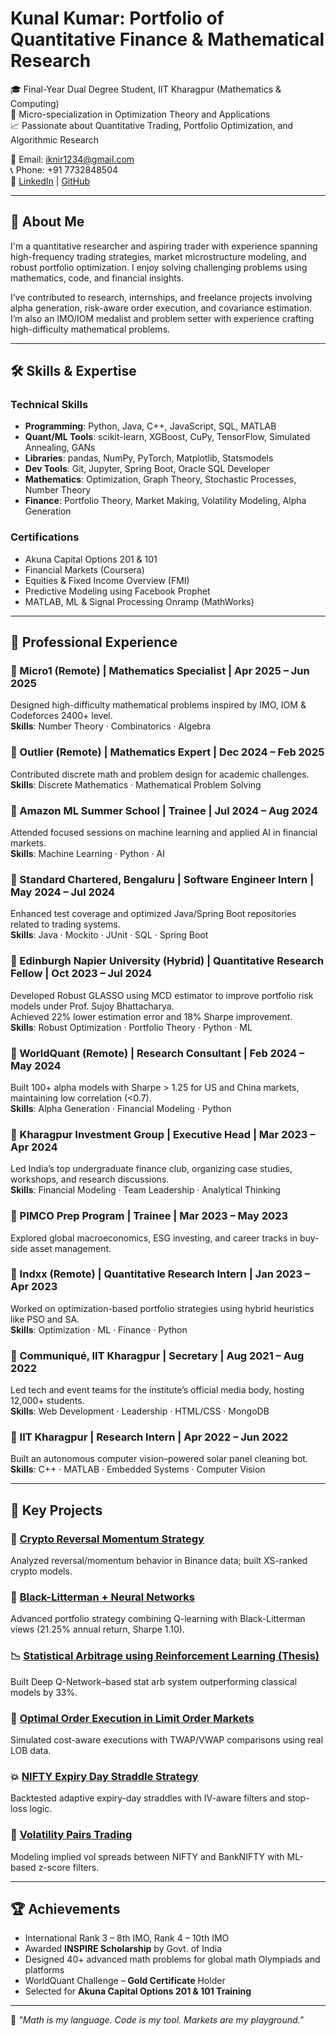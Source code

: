 # Kunal Kumar: Portfolio of Quantitative Finance & Mathematical Research

🎓 Final-Year Dual Degree Student, IIT Kharagpur (Mathematics & Computing)  
📌 Micro-specialization in Optimization Theory and Applications  
📈 Passionate about Quantitative Trading, Portfolio Optimization, and Algorithmic Research

📧 Email: iknir1234@gmail.com  
📞 Phone: +91 7732848504  
🔗 [LinkedIn](https://www.linkedin.com/in/kunal-kumar-9aa708200) | [GitHub](https://github.com/kunal14901)

---

## 🧠 About Me

I'm a quantitative researcher and aspiring trader with experience spanning high-frequency trading strategies, market microstructure modeling, and robust portfolio optimization. I enjoy solving challenging problems using mathematics, code, and financial insights.

I’ve contributed to research, internships, and freelance projects involving alpha generation, risk-aware order execution, and covariance estimation. I’m also an IMO/IOM medalist and problem setter with experience crafting high-difficulty mathematical problems.

---

## 🛠 Skills & Expertise

### Technical Skills

- **Programming**: Python, Java, C++, JavaScript, SQL, MATLAB  
- **Quant/ML Tools**: scikit-learn, XGBoost, CuPy, TensorFlow, Simulated Annealing, GANs  
- **Libraries**: pandas, NumPy, PyTorch, Matplotlib, Statsmodels  
- **Dev Tools**: Git, Jupyter, Spring Boot, Oracle SQL Developer  
- **Mathematics**: Optimization, Graph Theory, Stochastic Processes, Number Theory  
- **Finance**: Portfolio Theory, Market Making, Volatility Modeling, Alpha Generation

### Certifications

- Akuna Capital Options 201 & 101  
- Financial Markets (Coursera)  
- Equities & Fixed Income Overview (FMI)  
- Predictive Modeling using Facebook Prophet  
- MATLAB, ML & Signal Processing Onramp (MathWorks)

---

## 💼 Professional Experience

### 📌 Micro1 (Remote) | Mathematics Specialist | Apr 2025 – Jun 2025  
Designed high-difficulty mathematical problems inspired by IMO, IOM & Codeforces 2400+ level.  
**Skills**: Number Theory · Combinatorics · Algebra

### 📌 Outlier (Remote) | Mathematics Expert | Dec 2024 – Feb 2025  
Contributed discrete math and problem design for academic challenges.  
**Skills**: Discrete Mathematics · Mathematical Problem Solving

### 📌 Amazon ML Summer School | Trainee | Jul 2024 – Aug 2024  
Attended focused sessions on machine learning and applied AI in financial markets.  
**Skills**: Machine Learning · Python · AI

### 📌 Standard Chartered, Bengaluru | Software Engineer Intern | May 2024 – Jul 2024  
Enhanced test coverage and optimized Java/Spring Boot repositories related to trading systems.  
**Skills**: Java · Mockito · JUnit · SQL · Spring Boot

### 📌 Edinburgh Napier University (Hybrid) | Quantitative Research Fellow | Oct 2023 – Jul 2024  
Developed Robust GLASSO using MCD estimator to improve portfolio risk models under Prof. Sujoy Bhattacharya.  
Achieved 22% lower estimation error and 18% Sharpe improvement.  
**Skills**: Robust Optimization · Portfolio Theory · Python · ML

### 📌 WorldQuant (Remote) | Research Consultant | Feb 2024 – May 2024  
Built 100+ alpha models with Sharpe > 1.25 for US and China markets, maintaining low correlation (<0.7).  
**Skills**: Alpha Generation · Financial Modeling · Python

### 📌 Kharagpur Investment Group | Executive Head | Mar 2023 – Apr 2024  
Led India’s top undergraduate finance club, organizing case studies, workshops, and research discussions.  
**Skills**: Financial Modeling · Team Leadership · Analytical Thinking

### 📌 PIMCO Prep Program | Trainee | Mar 2023 – May 2023  
Explored global macroeconomics, ESG investing, and career tracks in buy-side asset management.

### 📌 Indxx (Remote) | Quantitative Research Intern | Jan 2023 – Apr 2023  
Worked on optimization-based portfolio strategies using hybrid heuristics like PSO and SA.  
**Skills**: Optimization · ML · Finance · Python

### 📌 Communiqué, IIT Kharagpur | Secretary | Aug 2021 – Aug 2022  
Led tech and event teams for the institute’s official media body, hosting 12,000+ students.  
**Skills**: Web Development · Leadership · HTML/CSS · MongoDB

### 📌 IIT Kharagpur | Research Intern | Apr 2022 – Jun 2022  
Built an autonomous computer vision–powered solar panel cleaning bot.  
**Skills**: C++ · MATLAB · Embedded Systems · Computer Vision

---

## 📂 Key Projects

### 🔁 [Crypto Reversal Momentum Strategy](https://github.com/kunal14901/crypto-reversal-momentum-analysis)  
Analyzed reversal/momentum behavior in Binance data; built XS-ranked crypto models.

### 🧠 [Black-Litterman + Neural Networks](https://github.com/kunal14901/kunal14901-black-litterman-neural-network)  
Advanced portfolio strategy combining Q-learning with Black-Litterman views (21.25% annual return, Sharpe 1.10).

### 📉 [Statistical Arbitrage using Reinforcement Learning (Thesis)](https://github.com/kunal14901/Statistical-Arbitrage-with-RL-Master-s-Thesis)  
Built Deep Q-Network–based stat arb system outperforming classical models by 33%.

### 🏦 [Optimal Order Execution in Limit Order Markets](https://github.com/kunal14901/Optimal-Order-Placement-in-Limit-Order-Markets)  
Simulated cost-aware executions with TWAP/VWAP comparisons using real LOB data.

### 💥 [NIFTY Expiry Day Straddle Strategy](https://github.com/kunal14901/Trading-Strategy-Intraday-expiry-straddle-nifty)  
Backtested adaptive expiry-day straddles with IV-aware filters and stop-loss logic.

### 🔄 [Volatility Pairs Trading](https://github.com/kunal14901/Volatility-Pairs-Trading)  
Modeling implied vol spreads between NIFTY and BankNIFTY with ML-based z-score filters.

---

## 🏆 Achievements

- International Rank 3 – 8th IMO, Rank 4 – 10th IMO  
- Awarded **INSPIRE Scholarship** by Govt. of India  
- Designed 40+ advanced math problems for global math Olympiads and platforms  
- WorldQuant Challenge – **Gold Certificate** Holder  
- Selected for **Akuna Capital Options 201 & 101 Training**

---

🧠 *"Math is my language. Code is my tool. Markets are my playground."*

